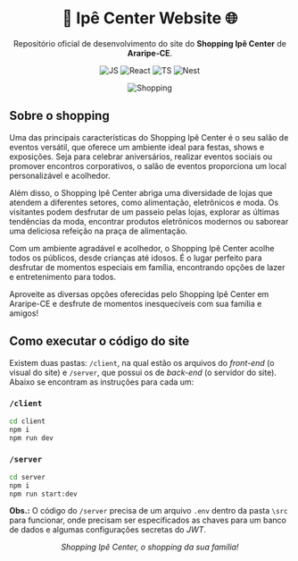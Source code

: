 
<div align="center">

# 🛒 Ipê Center Website 🌐

Repositório oficial de desenvolvimento do site do **Shopping Ipê Center** de **Araripe-CE**.

![JS](https://img.shields.io/badge/JavaScript-F7DF1E.svg?style=for-the-badge&logo=JavaScript&logoColor=black)
![React](https://img.shields.io/badge/React-61DAFB.svg?style=for-the-badge&logo=React&logoColor=black)
![TS](https://img.shields.io/badge/TypeScript-3178C6.svg?style=for-the-badge&logo=TypeScript&logoColor=white)
![Nest](https://img.shields.io/badge/NestJS-E0234E.svg?style=for-the-badge&logo=NestJS&logoColor=white)

![Shopping](https://i.imgur.com/rlFQrcY.png)

</div>

## Sobre o shopping

Uma das principais características do Shopping Ipê Center é o seu salão de eventos versátil, que oferece um ambiente ideal para festas, shows e exposições. Seja para celebrar aniversários, realizar eventos sociais ou promover encontros corporativos, o salão de eventos proporciona um local personalizável e acolhedor.

Além disso, o Shopping Ipê Center abriga uma diversidade de lojas que atendem a diferentes setores, como alimentação, eletrônicos e moda. Os visitantes podem desfrutar de um passeio pelas lojas, explorar as últimas tendências da moda, encontrar produtos eletrônicos modernos ou saborear uma deliciosa refeição na praça de alimentação.

Com um ambiente agradável e acolhedor, o Shopping Ipê Center acolhe todos os públicos, desde crianças até idosos. É o lugar perfeito para desfrutar de momentos especiais em família, encontrando opções de lazer e entretenimento para todos.

Aproveite as diversas opções oferecidas pelo Shopping Ipê Center em Araripe-CE e desfrute de momentos inesquecíveis com sua família e amigos!

## Como executar o código do site

Existem duas pastas: `/client`, na qual estão os arquivos do _front-end_ (o visual do site) e `/server`, que possui os de _back-end_ (o servidor do site). Abaixo se encontram as instruções para cada um:

### `/client`

```bash
cd client
npm i
npm run dev
```

### `/server`

```bash
cd server
npm i
npm run start:dev
```

**Obs.:** O código do `/server` precisa de um arquivo `.env` dentro da pasta `\src` para funcionar, onde precisam ser especificados as chaves para um banco de dados e algumas configurações secretas do _JWT_.

<div align="center">

_Shopping Ipê Center, o shopping da sua família!_

</div>